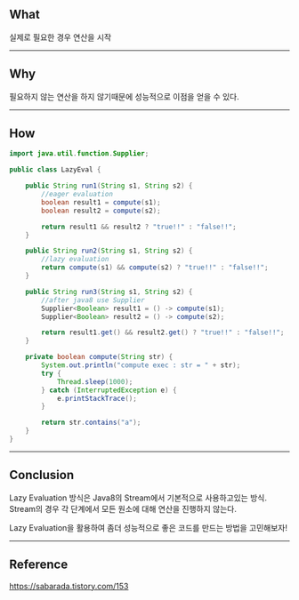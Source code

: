 ## What

실제로 필요한 경우 연산을 시작

---

## Why

필요하지 않는 연산을 하지 않기때문에 성능적으로 이점을 얻을 수 있다.

---

## How

```java
import java.util.function.Supplier;

public class LazyEval {

	public String run1(String s1, String s2) {
		//eager evaluation
		boolean result1 = compute(s1);
		boolean result2 = compute(s2);

		return result1 && result2 ? "true!!" : "false!!";
	}

	public String run2(String s1, String s2) {
		//lazy evaluation
		return compute(s1) && compute(s2) ? "true!!" : "false!!";
	}

	public String run3(String s1, String s2) {
		//after java8 use Supplier
		Supplier<Boolean> result1 = () -> compute(s1);
		Supplier<Boolean> result2 = () -> compute(s2);

		return result1.get() && result2.get() ? "true!!" : "false!!";
	}

	private boolean compute(String str) {
		System.out.println("compute exec : str = " + str);
		try {
			Thread.sleep(1000);
		} catch (InterruptedException e) {
			e.printStackTrace();
		}

		return str.contains("a");
	}
}

```

---

## Conclusion

Lazy Evaluation 방식은 Java8의 Stream에서 기본적으로 사용하고있는 방식. Stream의 경우 각 단계에서 모든 원소에 대해 연산을 진행하지 않는다. 

Lazy Evaluation을 활용하여 좀더 성능적으로 좋은 코드를 만드는 방법을 고민해보자!

---

## Reference

https://sabarada.tistory.com/153